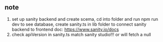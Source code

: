 



## note 
1. set up sanity backend and create scema, cd into folder and run npm run dev to see database, create sanity.ts in lib folder to connect sanity backend to frontend doc: https://www.sanity.io/docs 
2. check apiVersion in sanity.ts match sanity studio!!! or will fetch a null
